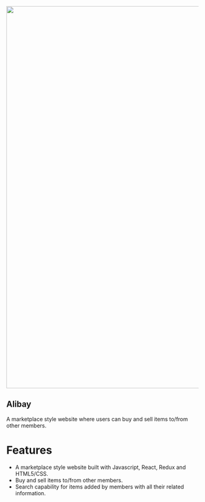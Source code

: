 <p align="center">
   <img width="1000" src="https://github.com/sarahfogalin/alibay/blob/master/images/alibay-banner.png" 
</p>

## Alibay

A marketplace style website where users can buy and sell items to/from other members.

# Features

- A marketplace style website built with Javascript, React, Redux and HTML5/CSS.
- Buy and sell items to/from other members.
- Search capability for items added by members with all their related information.
